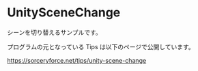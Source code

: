 # UnitySceneChange
シーンを切り替えるサンプルです。

プログラムの元となっている Tips は以下のページで公開しています。

https://sorceryforce.net/tips/unity-scene-change
